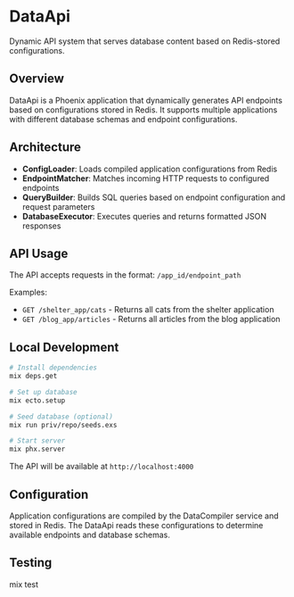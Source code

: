 # DataApi

Dynamic API system that serves database content based on Redis-stored configurations.

## Overview

DataApi is a Phoenix application that dynamically generates API endpoints based on configurations stored in Redis. It supports multiple applications with different database schemas and endpoint configurations.

## Architecture

- **ConfigLoader**: Loads compiled application configurations from Redis
- **EndpointMatcher**: Matches incoming HTTP requests to configured endpoints
- **QueryBuilder**: Builds SQL queries based on endpoint configuration and request parameters
- **DatabaseExecutor**: Executes queries and returns formatted JSON responses

## API Usage

The API accepts requests in the format: `/app_id/endpoint_path`

Examples:

- `GET /shelter_app/cats` - Returns all cats from the shelter application
- `GET /blog_app/articles` - Returns all articles from the blog application

## Local Development

```bash
# Install dependencies
mix deps.get

# Set up database
mix ecto.setup

# Seed database (optional)
mix run priv/repo/seeds.exs

# Start server
mix phx.server
```

The API will be available at `http://localhost:4000`

## Configuration

Application configurations are compiled by the DataCompiler service and stored in Redis. The DataApi reads these configurations to determine available endpoints and database schemas.

## Testing

mix test
